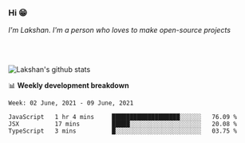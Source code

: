 ### Hi 😁

*I'm Lakshan. I'm a person who loves to make open-source projects*


<br/><br/>

![Lakshan's github stats](https://github-readme-stats.vercel.app/api?username=sandaruwan98&show_icons=true&theme=prussian )<br/>



📊 **Weekly development breakdown**
<!--START_SECTION:waka-->
```text
Week: 02 June, 2021 - 09 June, 2021

JavaScript   1 hr 4 mins     ███████████████████░░░░░░   76.09 % 
JSX          17 mins         █████░░░░░░░░░░░░░░░░░░░░   20.08 % 
TypeScript   3 mins          █░░░░░░░░░░░░░░░░░░░░░░░░   03.75 % 
```
<!--END_SECTION:waka-->

